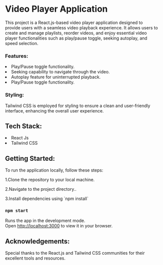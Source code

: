 <h1>Video Player Application</h1>
<p>This project is a React.js-based video player application designed to provide users with a seamless video playback experience. It allows users to create and manage playlists, reorder videos, and enjoy essential video player functionalities such as play/pause toggle, seeking autoplay, and speed selection.</p>
<h3>Features:</h3>
<li>Play/Pause toggle functionality.</li>
<li>Seeking capability to navigate through the video.</li>
<li>Autoplay feature for uninterrupted playback.</li>
<li>Play/Pause toggle functionality.</li>
<h3>Styling:</h3>
<p>Tailwind CSS is employed for styling to ensure a clean and user-friendly interface, enhancing the overall user experience.</p>
<h2>Tech Stack:</h2>
<li>React Js</li>
<li>Tailwind CSS</li>
<h2>Getting Started:</h2>
<p>To run the application locally, follow these steps:</p>
<p>1.Clone the repository to your local machine.</p>
<p>2.Navigate to the project directory..</p>
<p>3.Install dependencies using  `npm install`</p>

### `npm start`


Runs the app in the development mode.\
Open [http://localhost:3000](http://localhost:3000) to view it in your browser.

<h2>Acknowledgements:</h2>
Special thanks to the React.js and Tailwind CSS communities for their excellent tools and resources.
